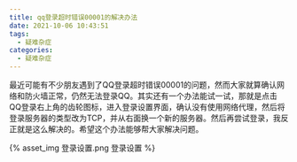 ```yaml
---
title: qq登录超时错误00001的解决办法
date: 2021-10-06 10:43:51
tags:
  - 疑难杂症
categories:
  - 疑难杂症
---
```


最近可能有不少朋友遇到了QQ登录超时错误00001的问题，然而大家就算确认网络和防火墙正常，仍然无法登录QQ。其实还有一个办法能试一试，那就是点击QQ登录右上角的齿轮图标，进入登录设置界面，确认没有使用网络代理，然后将登录服务器的类型改为TCP，并从右面换一个新的服务器。然后再尝试登录，我反正就是这么解决的。希望这个办法能够帮大家解决问题。

{% asset_img 登录设置.png 登录设置 %}
